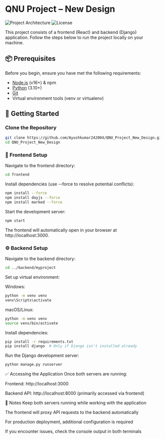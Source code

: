 # QNU Project – New Design

![Project Architecture](https://img.shields.io/badge/stack-React%20%2B%20Django-blue) 
![License](https://img.shields.io/badge/license-MIT-green)

This project consists of a frontend (React) and backend (Django) application. Follow the steps below to run the project locally on your machine.

## 📦 Prerequisites

Before you begin, ensure you have met the following requirements:
- [Node.js](https://nodejs.org/) (v16+) & npm
- [Python](https://www.python.org/downloads/) (3.10+)
- [Git](https://git-scm.com/)
- Virtual environment tools (venv or virtualenv)

## 🚀 Getting Started

### Clone the Repository

```bash
git clone https://github.com/Ayushkumar242004/QNU_Project_New_Design.git
cd QNU_Project_New_Design
```

### 📂 Frontend Setup
Navigate to the frontend directory:

```bash
cd frontend
```

 Install dependencies (use --force to resolve potential conflicts):

```bash
npm install --force
npm install dayjs --force
npm install marked --force
```

 Start the development server:

```bash
npm start
```

 The frontend will automatically open in your browser at http://localhost:3000.

### ⚙️ Backend Setup

Navigate to the backend directory:
```bash
cd ../backend/myproject
```

Set up virtual environment:

Windows:
```bash
python -m venv venv
venv\Scripts\activate
```
macOS/Linux:
```bash
python -m venv venv
source venv/bin/activate
```

Install dependencies:
```bash
pip install -r requirements.txt
pip install django  # Only if Django isn't installed already
```
Run the Django development server:
```bash
python manage.py runserver
```

✅ Accessing the Application
Once both servers are running:

Frontend: http://localhost:3000

Backend API: http://localhost:8000 (primarily accessed via frontend)

📝 Notes
Keep both servers running while working with the application

The frontend will proxy API requests to the backend automatically

For production deployment, additional configuration is required

If you encounter issues, check the console output in both terminals